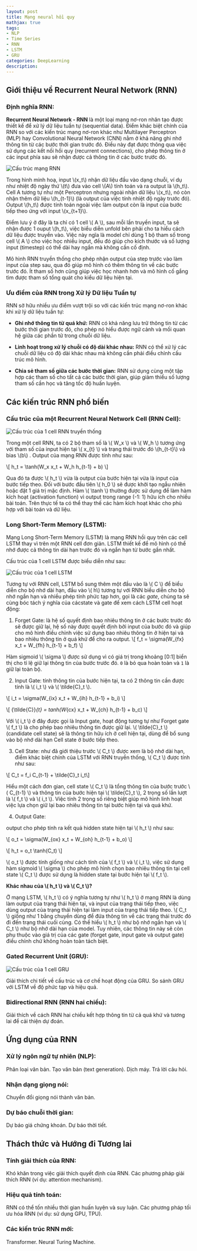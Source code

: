 ```yaml
---
layout: post
title: Mạng neural hồi quy
mathjax: true
tags:
- NLP
- Time Series
- RNN
- LSTM
- GRU
categories: DeepLearning
description: 
---
```


## Giới thiệu về Recurrent Neural Network (RNN)

### Định nghĩa RNN:

**Recurrent Neural Network - RNN** là một loại mạng nơ-ron nhân tạo được thiết kế để xử lý dữ liệu tuần tự (sequential data). Điểm khác biệt chính của RNN so với các kiến trúc mạng nơ-ron khác như Multilayer Perceptron (MLP) hay Convolutional Neural Network (CNN) nằm ở khả năng ghi nhớ thông tin từ các bước thời gian trước đó. Điều này đạt được thông qua việc sử dụng các kết nối hồi quy (recurrent connections), cho phép thông tin ở các input phía sau sẽ nhận được cả thông tin ở các bước trước đó.

![Cấu trúc mạng RNN](/MLDL/assets/img/rnn_1.png)

Trong hình minh hoạ, input \\(x_t\\) nhận dữ liệu đầu vào dạng chuỗi, ví dụ như nhiệt độ ngày thứ \\(t\\) đưa vào cell \\(A\\) tính toán và ra output là \\(h_t\\). Cell A tương tự như một Perceptron nhưng ngoài nhận dữ liệu \\(x_t\\), nó còn nhận thêm dữ liệu \\(h_{t-1}\\) (là output của việc tính nhiệt độ ngày trước đó). Output \\(h_t\\) được tính toán ngoài việc làm output còn là input của bước tiếp theo ứng với input \\(x_{t+1}\\).

Điểm lưu ý ở đây là ta chỉ có 1 cell \\( A \\), sau mỗi lần truyền input, ta sẽ nhận được 1 ouput \\(h_t\\), việc biểu diễn unfold bên phải cho ta hiểu cách dữ liệu được truyền vào. 
Việc này ngĩa là model chỉ dùng 1 bộ tham số trong cell \\( A \\) cho việc học nhiều input, đều đó giúp cho kích thước và số lượng input (timestep) có thể dài hay ngắn mà không cần cố định. 

Mô hình RNN truyền thống cho phép nhận output của step trước vào làm input của step sau, qua đó giúp mô hình có thêm thông tin về các bước trước đó. Ít tham số hơn cũng giúp việc học nhanh hơn và mô hình cố gắng tìm được tham số tổng quát cho kiểu dữ liệu hiện tại.

### Ưu điểm của RNN trong Xử lý Dữ liệu Tuần tự

RNN sở hữu nhiều ưu điểm vượt trội so với các kiến trúc mạng nơ-ron khác khi xử lý dữ liệu tuần tự:

- **Ghi nhớ thông tin từ quá khứ:** RNN có khả năng lưu trữ thông tin từ các bước thời gian trước đó, cho phép nó hiểu được ngữ cảnh và mối quan hệ giữa các phần tử trong chuỗi dữ liệu.

- **Linh hoạt trong xử lý chuỗi có độ dài khác nhau:** RNN có thể xử lý các chuỗi dữ liệu có độ dài khác nhau mà không cần phải điều chỉnh cấu trúc mô hình.

- **Chia sẻ tham số giữa các bước thời gian:** RNN sử dụng cùng một tập hợp các tham số cho tất cả các bước thời gian, giúp giảm thiểu số lượng tham số cần học và tăng tốc độ huấn luyện.

<!-- ## Huấn luyện RNN

### Backpropagation Through Time (BPTT):

Giải thích chi tiết về cách BPTT hoạt động để tính toán gradient của hàm mất mát trong RNN.
Thảo luận về các vấn đề gặp phải trong BPTT (ví dụ: vanishing gradient, exploding gradient).

### Các kỹ thuật huấn luyện nâng cao:

Gradient clipping (cắt gradient).
Truncated BPTT (BPTT rút gọn).
Teacher forcing (ép buộc giáo viên). -->

## Các kiến trúc RNN phổ biến

### Cấu trúc của một Recurrent Neural Network Cell (RNN Cell):

![Cấu trúc của 1 cell RNN truyền thống](/MLDL/assets/img/rnn_cell.png)

Trong một cell RNN, ta có 2 bộ tham số là \\( W_x \\) và \\( W_h \\) tương ứng với tham số của input hiện tại \\( x_{t} \\) và trạng thái trước đó  \\(h_{t-t}\\) và bias \\(b\\) . Output của mạng RNN được tính như sau:

\\[ h_t = \tanh(W_x x_t + W_h h_{t-1} + b) \\]

Qua đó ta được \\( h_t \\) vừa là output của bước hiện tại vừa là input của bước tiếp theo.
Đối với bước đầu tiên \\( h_0 \\) sẽ được khởi tạo ngẫu nhiên hoặc đặt 1 giá trị mặc định.
Hàm \\( \tanh \\) thường được sử dụng để làm hàm kích hoạt (activation function) vì output trong range (-1: 1) hữu ích cho nhiều bài toán. Trên thực tế ta có thể thay thế các hàm kích hoạt khác cho phù hợp với bài toán và dữ liệu.

### Long Short-Term Memory (LSTM):

Mạng Long Short-Term Memory (LSTM) là mạng RNN hồi quy trên các cell LSTM thay vì trên một RNN cell đơn giản.
LSTM thiết kế để mô hình có thể nhớ được cả thông tin dài hạn trước đó và ngắn hạn từ bước gần nhất.

Cấu trúc của 1 cell LSTM được biểu diễn như sau:

![Cấu trúc của 1 cell LSTM](/MLDL/assets/img/lstm.png)

Tương tự với RNN cell, LSTM bổ sung thêm một đầu vào là \\( C \\) để biểu diễn cho bộ nhớ dài hạn, đầu vào \\( h\\) tương tự với RNN biểu diễn cho bộ nhớ ngắn hạn và nhiều phép tính phức tạp hơn, gọi là các *gate*, chúng ta sẽ cùng bóc tách ý nghĩa của cácstate và gate để xem cách LSTM cell hoạt động:

1. Forget Gate: là hệ số quyết định bao nhiêu thông tin ở các bước trước đó sẽ được giữ lại, hệ số này được quyết định bởi input của bước đó và giúp cho mô hình điều chỉnh việc sử dụng bao nhiêu thông tin ở hiện tại và bao nhiêu thông tin ở quá khứ để cho ra output. 
\\[ f_t = \sigma(W_{fx} x_t + W_{fh} h_{t-1} + b_f) \\]

Hàm sigmoid \\( \sigma \\) được sử dụng vì có giá trị trong khoảng [0:1] biển thị cho tỉ lệ giữ lại thông tin của bước trước đó. `0` là bỏ qua hoàn toàn và `1` là giữ lại toàn bộ.

2. Input Gate: tính thông tin của bước hiện tại, ta có 2 thông tin cần được tính là \\( i_t \\) và \\( \tilde{C}_t \\). 

\\[ i_t = \sigma(W_{ix} x_t + W_{ih} h_{t-1} + b_i) \\]

\\[ {\tilde{C}}_{t} = tanh(W_{cx} x_t + W_{ch} h_{t-1} + b_c)  \\]

Với  \\( i_t \\) ở đây được gọi là Input gate, hoạt động tương tự như Forget gate \\( f_t \\) là cho phép bao nhiêu thông tin được giữ lại. \\( \tilde{C}_t \\) (candidate cell state) sẽ là thông tin hữu ích ở cell hiện tại, dùng để bổ sung vào bộ nhớ dài hạn Cell state ở bước tiếp theo.

3. Cell State: như đã giới thiệu trước \\( C_t \\) được xem là bộ nhớ dài hạn, điểm khác biệt chính của LSTM với RNN truyền thống, \\( C_t \\) được tính như sau:

\\[ C_t = f_i C_{t-1} + \tilde{C}_t i_t\\]

Hiểu một cách đơn gian, cell state \\( C_t \\) là tổng thông tin của bước trước \\( C_{t-1} \\) và thông tin của bước hiện tại \\( \tilde{C}_t \\), 2 trọng số lần lượt là \\( f_t \\) và \\( i_t \\). Việc tính 2 trọng số riêng biệt giúp mô hình linh hoạt việc lựa chọn giữ lại bao nhiêu thông tin tại bước hiện tại và quá khứ.

4. Output Gate:

output cho phép tính ra kết quả hidden state hiện tại \\( h_t \\) như sau:

\\[ o_t = \sigma(W_{ox} x_t + W_{oh} h_{t-1} + b_o) \\]

\\[ h_t = o_t \tanh(C_t) \\]

\\( o_t \\) được tính giống như cách tính của \\( f_t \\) và \\( i_t \\), việc sử dụng hàm  sigmoid \\( \sigma \\) cho phép mô hình chọn bao nhiêu thông tin tại cell state \\( C_t \\) được sử dụng là hidden state tại bước hiện tại \\( f_t \\). 


**Khác nhau của \\( h_t \\) và \\( C_t \\)?**

Ở mạng LSTM, \\( h_t \\) có ý nghĩa tương tự như \\( h_t \\) ở mạng RNN là dùng làm output của trạng thái hiện tại, và input của trạng thái tiếp theo, việc dùng output của trạng thái hiện tại làm input của trạng thái tiếp theo. \\( C_t \\) giống như 1 bằng chuyền dùng để đứa thông tin về các trạng thái trước đó đi đến trạng thái cuối cùng. Có thể hiểu \\( h_t \\) như bộ nhớ ngắn hạn và \\( C_t \\) như bộ nhớ dài hạn của model. Tuy nhiên, các thông tin này sẽ còn phụ thuộc vào giá trị của các gate (forget gate, input gate và output gate) điều chỉnh chứ không hoàn toàn tách biệt.


### Gated Recurrent Unit (GRU):

![Cấu trúc của 1 cell GRU](/MLDL/assets/img/gru.png)

Giải thích chi tiết về cấu trúc và cơ chế hoạt động của GRU.
So sánh GRU với LSTM về độ phức tạp và hiệu quả.

### Bidirectional RNN (RNN hai chiều):

Giải thích về cách RNN hai chiều kết hợp thông tin từ cả quá khứ và tương lai để cải thiện dự đoán.

## Ứng dụng của RNN

### Xử lý ngôn ngữ tự nhiên (NLP):

Phân loại văn bản.
Tạo văn bản (text generation).
Dịch máy.
Trả lời câu hỏi.

### Nhận dạng giọng nói:

Chuyển đổi giọng nói thành văn bản.

### Dự báo chuỗi thời gian:

Dự báo giá chứng khoán.
Dự báo thời tiết.

## Thách thức và Hướng đi Tương lai

### Tính giải thích của RNN:

Khó khăn trong việc giải thích quyết định của RNN.
Các phương pháp giải thích RNN (ví dụ: attention mechanism).

### Hiệu quả tính toán:

RNN có thể tốn nhiều thời gian huấn luyện và suy luận.
Các phương pháp tối ưu hóa RNN (ví dụ: sử dụng GPU, TPU).

### Các kiến trúc RNN mới:

Transformer.
Neural Turing Machine.